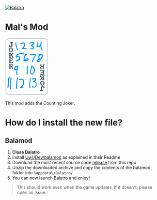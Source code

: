 [![Balatro](https://www.playbalatro.com/assets/logo2-C9SU2BrI.png)](https://www.playbalatro.com/)

# Mal's Mod

![Counting Joker](https://raw.githubusercontent.com/MalcolmMacDonald/MalsMod/main/balamod/assets/2x/Counting.png)

This mod adds the Counting Joker.


# How do I install the new file?


## Balamod

1. **Close Balatro**
2. Install [UwUDev/balamod](https://github.com/UwUDev/balamod) as explained in their Readme
3. Download the most recent source code [release](https://github.com/MalcolmMacDonald/MalsMod/releases/) from this repo
4. Unzip the downloaded archive and copy the contents of the balamod folder into `%appdata%/Balatro/`
6. You can now launch Balatro and enjoy!

> This should work even when the game updates. If it doesn't, please open an Issue.
